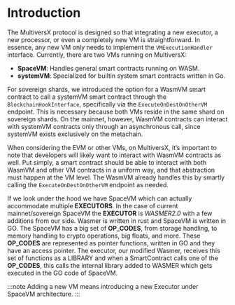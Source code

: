 # Introduction

The MultiversX protocol is designed so that integrating a new executor, a new processor, or even a completely new VM is straightforward. In essence, any new VM only needs to implement the `VMExecutionHandler` interface. Currently, there are two VMs running on MultiversX:

- **SpaceVM**: Handles general smart contracts running on WASM.
- **systemVM**: Specialized for builtin system smart contracts written in Go.

For sovereign shards, we introduced the option for a WasmVM smart contract to call a systemVM smart contract through the `BlockchainHookInterface`, specifically via the `ExecuteOnDestOnOtherVM` endpoint. This is necessary because both VMs reside in the same shard on sovereign shards. On the mainnet, however, WasmVM contracts can interact with systemVM contracts only through an asynchronous call, since systemVM exists exclusively on the metachain.

When considering the EVM or other VMs, on MultiversX, it’s important to note that developers will likely want to interact with WasmVM contracts as well. Put simply, a smart contract should be able to interact with both WasmVM and other VM contracts in a uniform way, and that abstraction must happen at the VM level. The WasmVM already handles this by smartly calling the `ExecuteOnDestOnOtherVM` endpoint as needed.

If we look under the hood we have SpaceVM which can actually accommodate multiple **EXECUTORS**. In the case of current mainnet/sovereign SpaceVM the **EXECUTOR** is *WASMER2.0* with a few additions from our side. Wasmer is written in rust and SpaceVM is written in GO. The SpaceVM has a big set of **OP_CODES**, from storage handling, to memory handling to crypto operations, big floats, and more. These **OP_CODES** are represented as pointer functions, written in GO and they have an access pointer. The executor, our modified Wasmer, receives this set of functions as a LIBRARY and when a SmartContract calls one of the **OP_CODES**, this calls the internal library added to WASMER which gets executed in the GO code of SpaceVM.

:::note
Adding a new VM means introducing a new Executor under SpaceVM architecture.
:::
